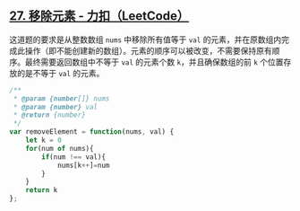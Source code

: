 ## [27. 移除元素 - 力扣（LeetCode）](https://leetcode.cn/problems/remove-element/description/?envType=study-plan-v2&envId=top-interview-150)

<audio src="..\..\mp3\这道题的要求是从整数数组 `n.mp3"></audio>

这道题的要求是从整数数组 `nums` 中移除所有值等于 `val` 的元素，并在原数组内完成此操作（即不能创建新的数组）。元素的顺序可以被改变，不需要保持原有顺序。最终需要返回数组中不等于 `val` 的元素个数 `k`，并且确保数组的前 `k` 个位置存放的是不等于 `val` 的元素。

<audio src="..\..\mp3\遍历数组时用指针 k 来记录当.mp3"></audio>

```js
/**
 * @param {number[]} nums
 * @param {number} val
 * @return {number}
 */
var removeElement = function(nums, val) {
    let k = 0
    for(num of nums){
        if(num !== val){
            nums[k++]=num
        }
    }
    return k
};
```


